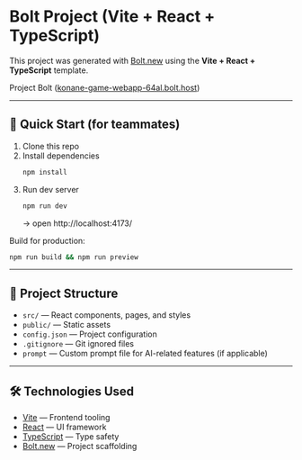 # Bolt Project (Vite + React + TypeScript)

This project was generated with [Bolt.new](https://bolt.new) using the **Vite + React + TypeScript** template.

Project Bolt ([konane-game-webapp-64al.bolt.host](https://konane-game-webapp-64al.bolt.host))

---

## 🚀 Quick Start (for teammates)
1. Clone this repo  
2. Install dependencies  
   ```bash
   npm install
   ```
3. Run dev server  
   ```bash
   npm run dev
   ```
   → open http://localhost:4173/

Build for production:  
```bash
npm run build && npm run preview
```

---

## 📂 Project Structure
- `src/` — React components, pages, and styles  
- `public/` — Static assets  
- `config.json` — Project configuration  
- `.gitignore` — Git ignored files  
- `prompt` — Custom prompt file for AI-related features (if applicable)

---

## 🛠️ Technologies Used
- [Vite](https://vitejs.dev/) — Frontend tooling  
- [React](https://reactjs.org/) — UI framework  
- [TypeScript](https://www.typescriptlang.org/) — Type safety  
- [Bolt.new](https://bolt.new) — Project scaffolding  
